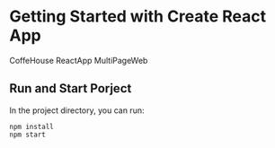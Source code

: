 # Getting Started with Create React App

CoffeHouse ReactApp
MultiPageWeb

## Run and Start Porject

In the project directory, you can run:

```
npm install
npm start
```




